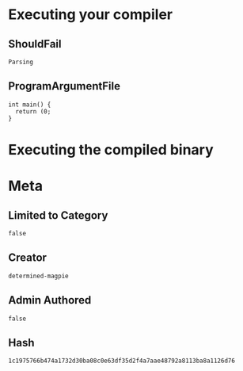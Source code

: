 # Executing your compiler

## ShouldFail

```
Parsing
```

## ProgramArgumentFile

```
int main() {
  return (0;
}
```

# Executing the compiled binary

# Meta

## Limited to Category

```
false
```

## Creator

```
determined-magpie
```

## Admin Authored

```
false
```

## Hash

```
1c1975766b474a1732d30ba08c0e63df35d2f4a7aae48792a8113ba8a1126d76
```
